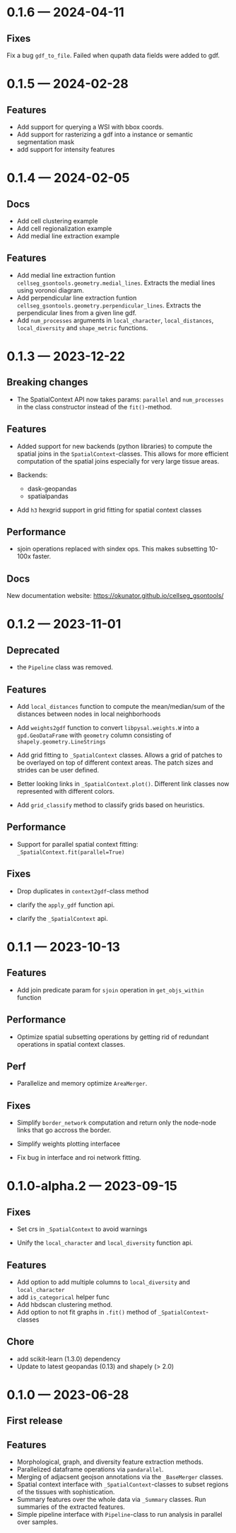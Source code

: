 <a id='changelog-0.1.6'></a>
# 0.1.6 — 2024-04-11

## Fixes
Fix a bug `gdf_to_file`. Failed when qupath data fields were added to gdf.

<a id='changelog-0.1.5'></a>
# 0.1.5 — 2024-02-28

## Features

- Add support for querying a WSI with bbox coords.
- Add support for rasterizing a gdf into a instance or semantic segmentation mask
- add support for intensity features

<a id='changelog-0.1.4'></a>
# 0.1.4 — 2024-02-05

## Docs

- Add cell clustering example
- Add cell regionalization example
- Add medial line extraction example

## Features

- Add medial line extraction funtion `cellseg_gsontools.geometry.medial_lines`. Extracts the medial lines using voronoi diagram.
- Add perpendicular line extraction funtion `cellseg_gsontools.geometry.perpendicular_lines`. Extracts the perpendicular lines from a given line gdf.
- Add `num_processes` arguments in `local_character`, `local_distances`, `local_diversity` and `shape_metric` functions.

<a id='changelog-0.1.3'></a>
# 0.1.3 — 2023-12-22

## Breaking changes

- The SpatialContext API now takes params: `parallel` and `num_processes` in the class constructor instead of the `fit()`-method.

## Features

- Added support for new backends (python libraries) to compute the spatial joins in the `SpatialContext`-classes. This allows for more efficient computation of the spatial joins especially for very large tissue areas.
- Backends:
    - dask-geopandas
    - spatialpandas

- Add `h3` hexgrid support in grid fitting for spatial context classes

## Performance
- sjoin operations replaced with sindex ops. This makes subsetting 10-100x faster.

## Docs
New documentation website: https://okunator.github.io/cellseg_gsontools/

<a id='changelog-0.1.2'></a>
# 0.1.2 — 2023-11-01

## Deprecated

- the `Pipeline` class was removed.

## Features

- Add `local_distances` function to compute the mean/median/sum of the distances between nodes in local neighborhoods

- Add `weights2gdf` function to convert `libpysal.weights.W` into a `gpd.GeoDataFrame` with `geometry` column consisting of `shapely.geometry.LineStrings`
- Add grid fitting to `_SpatialContext` classes. Allows a grid of patches to be overlayed on top of different context areas. The patch sizes and strides can be user defined.
- Better looking links in `_SpatialContext.plot()`. Different link classes now represented with different colors.
- Add `grid_classify` method to classify grids based on heuristics.

## Performance
- Support for parallel spatial context fitting: `_SpatialContext.fit(parallel=True)`

## Fixes

- Drop duplicates in `context2gdf`-class method

- clarify the `apply_gdf` function api.
- clarify the `_SpatialContext` api.

<a id='changelog-0.1.1'></a>
# 0.1.1 — 2023-10-13

## Features

- Add join predicate param for `sjoin` operation in `get_objs_within` function

## Performance

- Optimize spatial subsetting operations by getting rid of redundant operations in spatial context classes.

## Perf

- Parallelize and memory optimize `AreaMerger`.

## Fixes

- Simplify `border_network` computation and return only the node-node links that go accross the border.
- Simplify weights plotting interfacee

- Fix bug in interface and roi network fitting.

<a id='changelog-0.1.0-alpha.2'></a>
# 0.1.0-alpha.2 — 2023-09-15

## Fixes

- Set crs in `_SpatialContext` to avoid warnings

- Unify the `local_character` and `local_diversity` function api.

## Features

- Add option to add multiple columns to `local_diversity` and `local_character`
- add `is_categorical` helper func
- Add hbdscan clustering method.
- Add option to not fit graphs in `.fit()` method of `_SpatialContext`-classes

## Chore
- add scikit-learn (1.3.0) dependency
- Update to latest geopandas (0.13) and shapely (> 2.0)

<a id='changelog-0.1.0'></a>
# 0.1.0 — 2023-06-28

## First release

## Features
- Morphological, graph, and diversity feature extraction methods.
- Parallelized dataframe operations via `pandarallel`.
- Merging of adjacsent geojson annotations via the `_BaseMerger` classes.
- Spatial context interface with `_SpatialContext`-classes to subset regions of the tissues with sophistication.
- Summary features over the whole data via `_Summary` classes. Run summaries of the extracted features.
- Simple pipeline interface with `Pipeline`-class to run analysis in parallel over samples.
